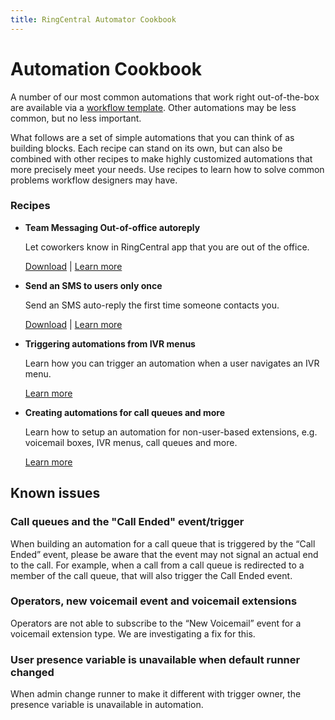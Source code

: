 ```yaml
---
title: RingCentral Automator Cookbook
---
```


# Automation Cookbook

A number of our most common automations that work right out-of-the-box are available via a [workflow template](../workflow-templates/index.md). Other automations may be less common, but no less important. 

What follows are a set of simple automations that you can think of as building blocks. Each recipe can stand on its own, but can also be combined with other recipes to make highly customized automations that more precisely meet your needs. Use recipes to learn how to solve common problems workflow designers may have. 

### Recipes

<div class="grid cards" markdown>

- __Team Messaging Out-of-office autoreply__
  
    Let coworkers know in RingCentral app that you are out of the office.
  
    [Download](chat-ooo-autoreply.json) | [Learn more](chat-ooo-autoreply.md)

- __Send an SMS to users only once__
  
    Send an SMS auto-reply the first time someone contacts you. 
  
    [Download](autoreply-only-once.json) | [Learn more](autoreply-only-once.md)

- __Triggering automations from IVR menus__
  
    Learn how you can trigger an automation when a user navigates an IVR menu.
  
    [Learn more](ivr-menus.md)

- __Creating automations for call queues and more__
  
    Learn how to setup an automation for non-user-based extensions, e.g. voicemail boxes, IVR menus, call queues and more.
  
    [Learn more](extensions.md)

</div>

## Known issues

### Call queues and the "Call Ended" event/trigger

When building an automation for a call queue that is triggered by the “Call Ended” event, please be aware that the event may not signal an actual end to the call. For example, when a call from a call queue is redirected to a member of the call queue, that will also trigger the Call Ended event. 

### Operators, new voicemail event and voicemail extensions

Operators are not able to subscribe to the “New Voicemail” event for a voicemail extension type. We are investigating a fix for this. 

### User presence variable is unavailable when default runner changed

When admin change runner to make it different with trigger owner, the presence variable is unavailable in automation.
